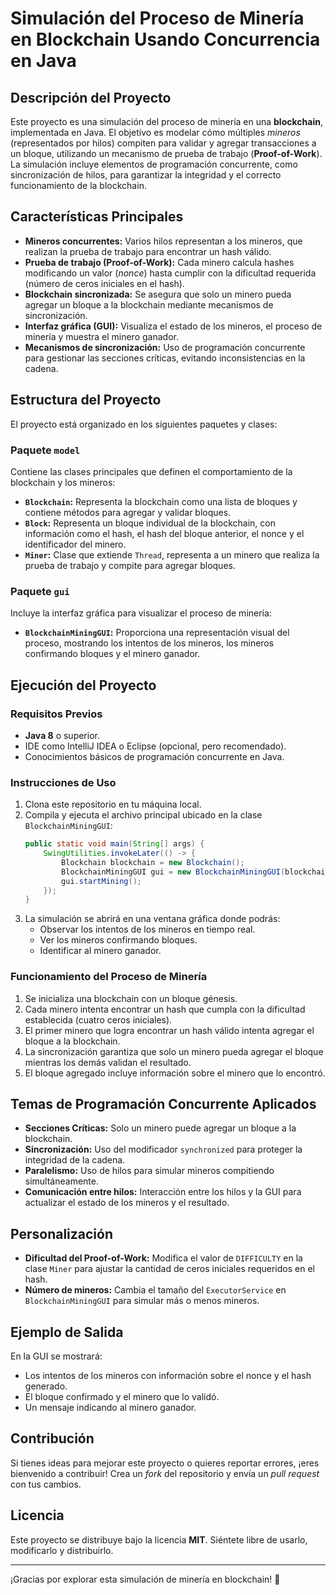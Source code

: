 # Simulación del Proceso de Minería en Blockchain Usando Concurrencia en Java

## Descripción del Proyecto  
Este proyecto es una simulación del proceso de minería en una **blockchain**, implementada en Java. El objetivo es modelar cómo múltiples *mineros* (representados por hilos) compiten para validar y agregar transacciones a un bloque, utilizando un mecanismo de prueba de trabajo (**Proof-of-Work**). La simulación incluye elementos de programación concurrente, como sincronización de hilos, para garantizar la integridad y el correcto funcionamiento de la blockchain.

## Características Principales  
- **Mineros concurrentes:** Varios hilos representan a los mineros, que realizan la prueba de trabajo para encontrar un hash válido.
- **Prueba de trabajo (Proof-of-Work):** Cada minero calcula hashes modificando un valor (*nonce*) hasta cumplir con la dificultad requerida (número de ceros iniciales en el hash).
- **Blockchain sincronizada:** Se asegura que solo un minero pueda agregar un bloque a la blockchain mediante mecanismos de sincronización.
- **Interfaz gráfica (GUI):** Visualiza el estado de los mineros, el proceso de minería y muestra el minero ganador.
- **Mecanismos de sincronización:** Uso de programación concurrente para gestionar las secciones críticas, evitando inconsistencias en la cadena.

## Estructura del Proyecto  
El proyecto está organizado en los siguientes paquetes y clases:

### **Paquete `model`**  
Contiene las clases principales que definen el comportamiento de la blockchain y los mineros:
- **`Blockchain`:** Representa la blockchain como una lista de bloques y contiene métodos para agregar y validar bloques.
- **`Block`:** Representa un bloque individual de la blockchain, con información como el hash, el hash del bloque anterior, el nonce y el identificador del minero.
- **`Miner`:** Clase que extiende `Thread`, representa a un minero que realiza la prueba de trabajo y compite para agregar bloques.

### **Paquete `gui`**  
Incluye la interfaz gráfica para visualizar el proceso de minería:
- **`BlockchainMiningGUI`:** Proporciona una representación visual del proceso, mostrando los intentos de los mineros, los mineros confirmando bloques y el minero ganador.

## Ejecución del Proyecto  

### **Requisitos Previos**  
- **Java 8** o superior.
- IDE como IntelliJ IDEA o Eclipse (opcional, pero recomendado).
- Conocimientos básicos de programación concurrente en Java.

### **Instrucciones de Uso**  
1. Clona este repositorio en tu máquina local.
2. Compila y ejecuta el archivo principal ubicado en la clase `BlockchainMiningGUI`:
   ```java
   public static void main(String[] args) {
       SwingUtilities.invokeLater(() -> {
           Blockchain blockchain = new Blockchain();
           BlockchainMiningGUI gui = new BlockchainMiningGUI(blockchain);
           gui.startMining();
       });
   }
   ```
3. La simulación se abrirá en una ventana gráfica donde podrás:
   - Observar los intentos de los mineros en tiempo real.
   - Ver los mineros confirmando bloques.
   - Identificar al minero ganador.

### **Funcionamiento del Proceso de Minería**  
1. Se inicializa una blockchain con un bloque génesis.
2. Cada minero intenta encontrar un hash que cumpla con la dificultad establecida (cuatro ceros iniciales).
3. El primer minero que logra encontrar un hash válido intenta agregar el bloque a la blockchain.
4. La sincronización garantiza que solo un minero pueda agregar el bloque mientras los demás validan el resultado.
5. El bloque agregado incluye información sobre el minero que lo encontró.

## Temas de Programación Concurrente Aplicados  
- **Secciones Críticas:** Solo un minero puede agregar un bloque a la blockchain.
- **Sincronización:** Uso del modificador `synchronized` para proteger la integridad de la cadena.
- **Paralelismo:** Uso de hilos para simular mineros compitiendo simultáneamente.
- **Comunicación entre hilos:** Interacción entre los hilos y la GUI para actualizar el estado de los mineros y el resultado.

## Personalización  
- **Dificultad del Proof-of-Work:** Modifica el valor de `DIFFICULTY` en la clase `Miner` para ajustar la cantidad de ceros iniciales requeridos en el hash.
- **Número de mineros:** Cambia el tamaño del `ExecutorService` en `BlockchainMiningGUI` para simular más o menos mineros.

## Ejemplo de Salida  
En la GUI se mostrará:
- Los intentos de los mineros con información sobre el nonce y el hash generado.
- El bloque confirmado y el minero que lo validó.
- Un mensaje indicando al minero ganador.

## Contribución  
Si tienes ideas para mejorar este proyecto o quieres reportar errores, ¡eres bienvenido a contribuir! Crea un *fork* del repositorio y envía un *pull request* con tus cambios.

## Licencia  
Este proyecto se distribuye bajo la licencia **MIT**. Siéntete libre de usarlo, modificarlo y distribuirlo.

---

¡Gracias por explorar esta simulación de minería en blockchain! 🎉
